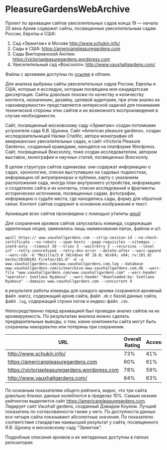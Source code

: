 # PleasureGardensWebArchive
Проект по архивации сайтов увеселительных садов конца 19 — начала 20 века
Архив содержит сайты, посвященные увеселительным садам России, Европы и США:

1.	Сад «Эрмитаж» в Москве http://www.schukin.info/
2.	Сады в США: https://americanpleasuregardens.com
3.	Сады Викторианской Англии: https://victoriapleasuregardens.wordpress.com
4.	Увеселительный сад «Воксхолл»: http://www.vauxhallgardens.com/
   
Файлы с архивами доступны по [ссылке](https://cloud.mail.ru/public/jAtF/ajz2Q65yg) в облаке.

Для анализа выбраны сайты увеселительных садов России, Европы и США, которые я исследую, которым посвящена моя кандидатская диссертация. Сайты довольно похожи по качеству и количеству контента, назначению, дизайну, целевой аудитории, при этом анализ их «архивируемости» представляется интересной задачей для понимания технической стороны этих сайтов и их возможного воспроизведения в случае необходимости.

Сайт, посвященный московскому саду «Эрмитаж» создан потомками устроителя сада Я.В. Щукина. Сайт «American pleasure gardens», создан исследовательницей Наоми Стаббс, автора монографии об американских увеселительных садах, и сайт «Victoria Pleasure Gardens», созданный краведами, находятся на платформе Wordpress. Сайт, посвященный Воксхоллу, тоже создан исследователем, автором выставок, монографии и научных статей, посвященных Воксхоллу.

В целом структура сайтов одинакова: они содержат информацию о садах, хронологию, списки выступавших на садовых подмостках, информацию об антрепренерах и публике, карту с указанием расположения сада, иногда план внутреннего устройства, информацию о создателях сайта и их контакты, списки исследований и фрагменты исторических источников, посвященных садам, фотографии, информацию о судьбе места, где находились сады, форму для обратной связи. 
Контент сайтов содержит в основном изображения и текст. 

Архивация всех сайтов произведена с помощью утилиты [wpull]([https://cloud.mail.ru/public/jAtF/ajz2Q65yg](https://wpull.readthedocs.io/en/master/install.html)) 

Для сохранения архивов сайтов запускалась команда, содержащая идентичные опции; заменялись лишь наименования папок, файлов и url:

```
wpull https:// www.vauxhallgardens.com --strip-session-id --no-check-certificate --no-robots --span-hosts --page-requisites --sitemaps --inet4-only --timeout 20 --tries 3 --waitretry 5 --recursive --level inf --retry-connrefused --retry-dns-error --delete-after --warc-append --warc-cdx -U "Mozilla/5.0 (Windows NT 10.0; Win64; x64; rv:101.0) Gecko/20100101 Firefox/101.0" -d -a www.vauxhallgardens.com/www.vauxhallgardens.com.log --database www.vauxhallgardens.com/sitearchive-www.vauxhallgardens.com.db --warc-file "www.vauxhallgardens.com/www.vauxhallgardens.com" --warc-header "operator: Svetlana Ryabova" --warc-header "downloaded-by: Svetlana Ryabova" --domains www.vauxhallgardens.com --concurrent 4
```
в результате работы команды для каждого архива сохранился архивный файл .warcz, содержащий архив сайта, файл ```.db``` с базой данных сайта, файл ```.log```, содержащий строки логов и индекс-файл ```.cdx```.

Непосредственно перед архивацией был проведен анализ сайтов на их архивируемость. По результатам анализа можно сделать предварительные выводы, о том, какие компоненты сайта могут быть сохранены некорректно или потеряны при сохранении.

| **URL**                                       | **Overall Rating** | **Accessibility** | **Cohesion** | **Metadata** | **Standards Compliance** |
| --------------------------------------------- | ------------------ | ----------------- | ------------ | ------------ | ------------------------ |
| http://www.schukin.info/                      | 73%                | 41%               | 64%          | 100%         | 88%                      |
| https://americanpleasuregardens.com           | 60%                | 61%               | 0%           | 100%          | 77%                      |
| https://victoriapleasuregardens.wordpress.com | 78%                | 59%               | 90%          | 100%         | 64%                      |
| http://www.vauxhallgardens.com/               | 84%                | 63%               | 100%         | 100%         | 73%                      |

По основным показателям общего рейтинга, видно, что три сайта довольно близки: данные колеблются в пределах 10%. Самым низким рейтингом выделяется сайт https://americanpleasuregardens.com. Лидирует сайт Vauxhall gardens, созданный Дэвидом Коуком. Лучший показатель по согласованности также у него. По доступности данных все четыре сайта показывают абсолютные значения. По показателю соответствия стандартам наивысший результат у сайта, посвященного Я.В. Щукину и московскому саду "Эрмитаж". 

Подробные описания архивов и их метаданных доступны в папках репозитория.
